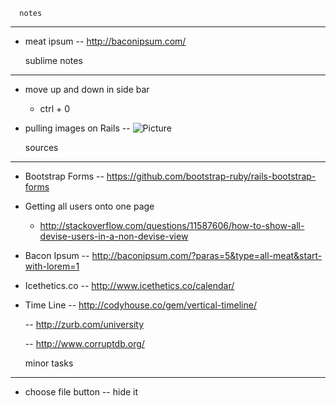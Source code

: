 


      notes 
-------------------

- meat ipsum 
	-- http://baconipsum.com/




   sublime notes 
-------------------

-  move up and down in side bar
	- ctrl + 0 

- pulling images on Rails
 	-- <img src="/assets/cd-icon-picture.svg" alt="Picture">


     sources 
-------------------


- Bootstrap Forms
	-- https://github.com/bootstrap-ruby/rails-bootstrap-forms

- Getting all users onto one page
	- http://stackoverflow.com/questions/11587606/how-to-show-all-devise-users-in-a-non-devise-view

- Bacon Ipsum
	-- http://baconipsum.com/?paras=5&type=all-meat&start-with-lorem=1

- Icethetics.co
	-- http://www.icethetics.co/calendar/


- Time Line
	-- http://codyhouse.co/gem/vertical-timeline/
	
	-- http://zurb.com/university

	-- http://www.corruptdb.org/



     minor tasks 
-------------------

- choose file button
	-- hide it




